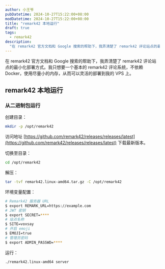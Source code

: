 ```yaml
---
author: 小王爷
pubDatetime: 2024-10-27T15:22:00+08:00
modDatetime: 2024-10-27T15:22:00+08:00
title: "remark42 本地运行"
draft: true
tags:
  - remark42
description:
  "在 remark42 官方文档和 Google 搜索的帮助下，我弄清楚了 remark42 评论站点的最小化部署方式。我只想要一个基本的 remark42 评论系统，不依赖 Docker，使用尽量小的内存，从而可以灵活的部署到我的 VPS 上。"
---
```


在 remark42 官方文档和 Google 搜索的帮助下，我弄清楚了 remark42 评论站点的最小化部署方式。我只想要一个基本的 remark42 评论系统，不依赖 Docker，使用尽量小的内存，从而可以灵活的部署到我的 VPS 上。

## remark42 本地运行

### 从二进制包运行

创建目录：

```bash
mkdir -p /opt/remark42
```

访问地址 [https://github.com/remark42/releases/releases/latest](https://github.com/remark42/releases/releases/latest) 下载最新版本。

切换至目录：

```bash
cd /opt/remark42
```

解压：

```bash
tar -tvf remark42.linux-amd64.tar.gz -C /opt/remark42
```

环境变量配置：

```bash
# Remark42 服务器 URL
$ export REMARK_URL=https://example.com
# JWT 密钥
$ export SECRET=****
# 站点名称
$ SITE=voxsay
# 开启 emoji
$ EMOJI=true
# 管理员密码
$ export ADMIN_PASSWD=****
```

运行：

```bash
./remark42.linux-amd64 server
```
